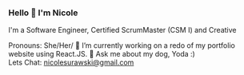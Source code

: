 ### Hello 👋 I'm Nicole

I'm a Software Engineer, Certified ScrumMaster (CSM I) and Creative

Pronouns: She/Her/
🔭 I’m currently working on a redo of my portfolio website using React.JS. 
 💬 Ask me about my dog, Yoda :)  
Lets Chat: nicolesurawski@gmail.com  
<!--
**NSurawski/NSurawski** is a ✨ _special_ ✨ repository because its `README.md` (this file) appears on your GitHub profile.

Here are some ideas to get you started:

- 🔭 I’m currently working on ...
- 🌱 I’m currently learning ...
- 👯 I’m looking to collaborate on ...
- 🤔 I’m looking for help with ...
- 💬 Ask me about ...
- 📫 How to reach me: ...
- 😄 Pronouns: ...
- ⚡ Fun fact: ...
-->
